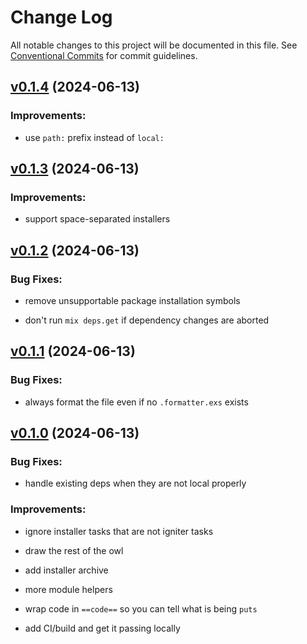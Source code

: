 # Change Log

All notable changes to this project will be documented in this file.
See [Conventional Commits](Https://conventionalcommits.org) for commit guidelines.

<!-- changelog -->

## [v0.1.4](https://github.com/ash-project/igniter/compare/v0.1.3...v0.1.4) (2024-06-13)




### Improvements:

* use `path:` prefix instead of `local:`

## [v0.1.3](https://github.com/ash-project/igniter/compare/v0.1.2...v0.1.3) (2024-06-13)




### Improvements:

* support space-separated installers

## [v0.1.2](https://github.com/ash-project/igniter/compare/v0.1.1...v0.1.2) (2024-06-13)




### Bug Fixes:

* remove unsupportable package installation symbols

* don't run `mix deps.get` if dependency changes are aborted

## [v0.1.1](https://github.com/ash-project/igniter/compare/v0.1.0...v0.1.1) (2024-06-13)




### Bug Fixes:

* always format the file even if no `.formatter.exs` exists

## [v0.1.0](https://github.com/ash-project/igniter/compare/v0.1.0...v0.1.0) (2024-06-13)




### Bug Fixes:

* handle existing deps when they are not local properly

### Improvements:

* ignore installer tasks that are not igniter tasks

* draw the rest of the owl

* add installer archive

* more module helpers

* wrap code in `==code==` so you can tell what is being `puts`

* add CI/build and get it passing locally
